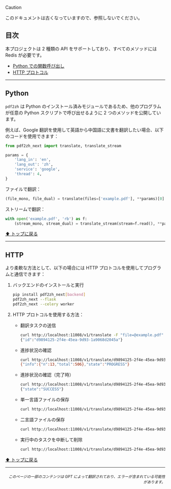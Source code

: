 > [!CAUTION]
>
> このドキュメントは古くなっていますので、参照しないでください。

<h2 id="目次">目次</h2>
本プロジェクトは 2 種類の API をサポートしており、すべてのメソッドには Redis が必要です。

- [Python での関数呼び出し](#api-python)
- [HTTP プロトコル](#api-http)

---

<h2 id="api-python">Python</h2>

`pdf2zh` は Python のインストール済みモジュールであるため、他のプログラムが任意の Python スクリプトで呼び出せるように 2 つのメソッドを公開しています。

例えば、Google 翻訳を使用して英語から中国語に文書を翻訳したい場合、以下のコードを使用できます：

```python
from pdf2zh_next import translate, translate_stream

params = {
    'lang_in': 'en',
    'lang_out': 'zh',
    'service': 'google',
    'thread': 4,
}
```
ファイルで翻訳：
```python
(file_mono, file_dual) = translate(files=['example.pdf'], **params)[0]
```
ストリームで翻訳：
```python
with open('example.pdf', 'rb') as f:
    (stream_mono, stream_dual) = translate_stream(stream=f.read(), **params)
```

[⬆️ トップに戻る](#toc)

---

<h2 id="api-http">HTTP</h2>

より柔軟な方法として、以下の場合には HTTP プロトコルを使用してプログラムと通信できます：

1. バックエンドのインストールと実行

   ```bash
   pip install pdf2zh_next[backend]
   pdf2zh_next --flask
   pdf2zh_next --celery worker
   ```

2. HTTP プロトコルを使用する方法：

   - 翻訳タスクの送信

     ```bash
     curl http://localhost:11008/v1/translate -F "file=@example.pdf" -F "data={\"lang_in\":\"en\",\"lang_out\":\"zh\",\"service\":\"google\",\"thread\":4}"
     {"id":"d9894125-2f4e-45ea-9d93-1a9068d2045a"}
     ```

   - 進捗状況の確認

     ```bash
     curl http://localhost:11008/v1/translate/d9894125-2f4e-45ea-9d93-1a9068d2045a
     {"info":{"n":13,"total":506},"state":"PROGRESS"}
     ```

   - 進捗状況の確認（完了時）

     ```bash
     curl http://localhost:11008/v1/translate/d9894125-2f4e-45ea-9d93-1a9068d2045a
     {"state":"SUCCESS"}
     ```

   - 単一言語ファイルの保存

     ```bash
     curl http://localhost:11008/v1/translate/d9894125-2f4e-45ea-9d93-1a9068d2045a/mono --output example-mono.pdf
     ```

   - 二言語ファイルの保存

     ```bash
     curl http://localhost:11008/v1/translate/d9894125-2f4e-45ea-9d93-1a9068d2045a/dual --output example-dual.pdf
     ```

   - 実行中のタスクを中断して削除
     ```bash
     curl http://localhost:11008/v1/translate/d9894125-2f4e-45ea-9d93-1a9068d2045a -X DELETE
     ```

[⬆️ トップに戻る](#toc)

---

<div align="right"> 
<h6><small>このページの一部のコンテンツは GPT によって翻訳されており、エラーが含まれている可能性があります。</small></h6>